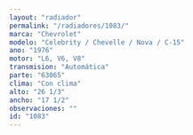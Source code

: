 ```yaml
---
layout: "radiador"
permalink: "/radiadores/1083/"
marca: "Chevrolet"
modelo: "Celebrity / Chevelle / Nova / C-15"
ano: "1976"
motor: "L6, V6, V8"
transmision: "Automática"
parte: "63065"
clima: "Con clima"
alto: "26 1/3"
ancho: "17 1/2"
observaciones: ""
id: "1083"
---
```


